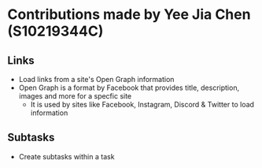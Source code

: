# Contributions made by Yee Jia Chen (S10219344C)
## Links
- Load links from a site's Open Graph information
- Open Graph is a format by Facebook that provides title, description, images and more for a specfic site
  - It is used by sites like Facebook, Instagram, Discord & Twitter to load information

## Subtasks
- Create subtasks within a task
